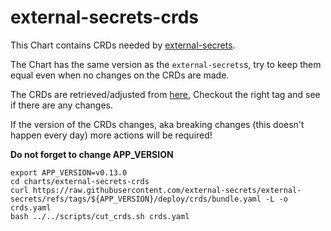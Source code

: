 # external-secrets-crds

This Chart contains CRDs needed by [external-secrets](https://github.com/external-secrets/external-secrets).

The Chart has the same version as the `external-secrets`s, try to keep them equal even when no changes on the CRDs are made.

The CRDs are retrieved/adjusted from [here](https://github.com/external-secrets/external-secrets/tree/main/deploy/crds), Checkout the right tag and see if there are any changes.

If the version of the CRDs changes, aka breaking changes (this doesn't happen every day) more actions will be required!

**Do not forget to change APP_VERSION**

```
export APP_VERSION=v0.13.0
cd charts/external-secrets-crds
curl https://raw.githubusercontent.com/external-secrets/external-secrets/refs/tags/${APP_VERSION}/deploy/crds/bundle.yaml -L -o crds.yaml
bash ../../scripts/cut_crds.sh crds.yaml
```
